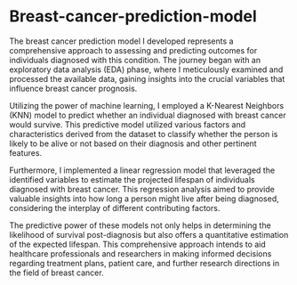 # Breast-cancer-prediction-model
The breast cancer prediction model I developed represents a comprehensive approach to assessing and predicting outcomes for individuals diagnosed with this condition. The journey began with an exploratory data analysis (EDA) phase, where I meticulously examined and processed the available data, gaining insights into the crucial variables that influence breast cancer prognosis.

Utilizing the power of machine learning, I employed a K-Nearest Neighbors (KNN) model to predict whether an individual diagnosed with breast cancer would survive. This predictive model utilized various factors and characteristics derived from the dataset to classify whether the person is likely to be alive or not based on their diagnosis and other pertinent features.

Furthermore, I implemented a linear regression model that leveraged the identified variables to estimate the projected lifespan of individuals diagnosed with breast cancer. This regression analysis aimed to provide valuable insights into how long a person might live after being diagnosed, considering the interplay of different contributing factors.

The predictive power of these models not only helps in determining the likelihood of survival post-diagnosis but also offers a quantitative estimation of the expected lifespan. This comprehensive approach intends to aid healthcare professionals and researchers in making informed decisions regarding treatment plans, patient care, and further research directions in the field of breast cancer.
